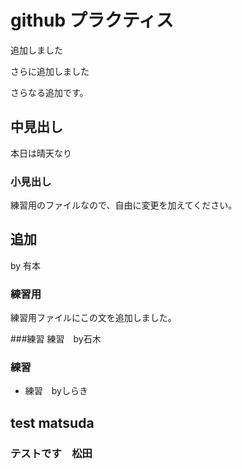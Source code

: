 # github プラクティス

追加しました

さらに追加しました

さらなる追加です。

## 中見出し

本日は晴天なり

### 小見出し

練習用のファイルなので、自由に変更を加えてください。

## 追加
by 有本

### 練習用
練習用ファイルにこの文を追加しました。

###練習
練習　by石木

### 練習
* 練習　byしらき

## test matsuda
### テストです　松田

